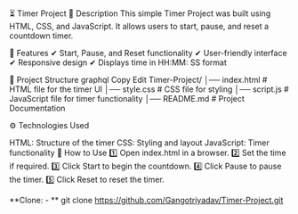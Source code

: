 ⏳ Timer Project
📝 Description
This simple Timer Project was built using HTML, CSS, and JavaScript. It allows users to start, pause, and reset a countdown timer.

🚀 Features
✔ Start, Pause, and Reset functionality
✔ User-friendly interface
✔ Responsive design
✔ Displays time in HH:MM: SS format

📂 Project Structure
graphql
Copy
Edit
Timer-Project/
│── index.html       # HTML file for the timer UI
│── style.css        # CSS file for styling
│── script.js        # JavaScript file for timer functionality
│── README.md        # Project Documentation

⚙️ Technologies Used

HTML: Structure of the timer
CSS: Styling and layout
JavaScript: Timer functionality
📌 How to Use
1️⃣ Open index.html in a browser.
2️⃣ Set the time if required.
3️⃣ Click Start to begin the countdown.
4️⃣ Click Pause to pause the timer.
5️⃣ Click Reset to reset the timer.

**Clone: - **
git clone https://github.com/Gangotriyadav/Timer-Project.git



